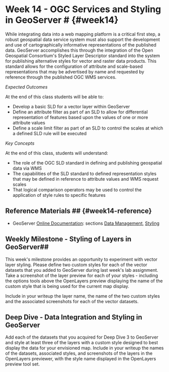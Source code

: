 <!---------------------------------------------------------------------------->
<!-- Week 14 ----------------------------------------------------------------->
<!---------------------------------------------------------------------------->

# Week 14 - OGC Services and Styling in GeoServer # {#week14}

While integrating data into a web mapping platform is a critical first step, a robust geospatial data service system must also support the development and use of cartographically informative representations of the published data. GeoServer accomplishes this through the integration of the Open Geospatial Consortium's Styled Layer Descriptor standard into the system for publishing alternative styles for vector and raster data products. This standard allows for the configuration of attribute and scale-based representations that may be advertised by name and requested by reference through the published OGC WMS services. 


*Expected Outcomes*

At the end of this class students will be able to:

* Develop a basic SLD for a vector layer within GeoServer
* Define an attribute filter as part of an SLD to allow for differential representation of features based upon the values of one or more attribute values
* Define a scale limit filter as part of an SLD to control the scales at which a defined SLD rule will be executed


*Key Concepts*

At the end of this class, students will understand:

* The role of the OGC SLD standard in defining and publishing geospatial data via WMS
* The capabilities of the SLD standard to defined representation styles that may be defined in reference to attribute values and WMS request scales
* That logical comparison operators may be used to control the application of style rules to specific features 


## Reference Materials ## {#week14-reference}

* GeoServer [Online Documentation](http://docs.geoserver.org/stable/en/user/index.html): sections [Data Management](http://docs.geoserver.org/latest/en/user/data/index.html#data), [Styling](http://docs.geoserver.org/latest/en/user/styling/index.html#styling)


## Weekly Milestone - Styling of Layers in GeoServer##

This week's milestone provides an opportunity to experiment with vector layer styling. Please define two custom styles for each of the vector datasets that you added to GeoServer during last week's lab assignment. Take a screenshot of the layer preview for each of your styles - including the options tools above the OpenLayers preview displaying the name of the custom style that is being used for the current map display. 

Include in your writeup the layer name, the name of the two custom styles and the associated screenshots for each of the vector datasets. 



## Deep Dive - Data Integration and Styling in GeoServer ##

Add each of the  datasets that you acquired for Deep Dive 3 to GeoServer and style at least three of the layers with a custom style designed to best display the data for your envisioned map. Include in your writeup the names of the datasets, associated styles, and screenshots of the layers in the OpenLayers previewer, with the style name displayed in the OpenLayers preview tool set. 
